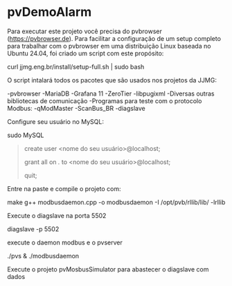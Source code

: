 # pvDemoAlarm

Para executar este projeto você precisa do pvbrowser (https://pvbrowser.de).
Para facilitar a configuração de um setup completo para trabalhar com o pvbrowser em uma distribuição Linux baseada no Ubuntu 24.04, foi criado um script com este propósito:

curl jjmg.eng.br/install/setup-full.sh | sudo bash

O script intalará todos os pacotes que são usados nos projetos da JJMG:

-pvbrowser
-MariaDB
-Grafana 11
-ZeroTier
-libpugixml
-Diversas outras bibliotecas de comunicação
-Programas para teste com o protocolo Modbus:
	-qModMaster
	-ScanBus_BR
	-diagslave

Configure seu usuário no MySQL:

sudo MySQL
> create user <nome do seu usuário>@localhost;
> 
> grant all on *.* to <nome do seu usuário>@localhost;
> 
> quit;

Entre na paste e compile o projeto com:

make
g++ modbusdaemon.cpp -o modbusdaemon -I /opt/pvb/rllib/lib/ -lrllib

Execute o diagslave na porta 5502

diagslave -p 5502

execute o daemon modbus e o pvserver

./pvs & ./modbusdaemon

Execute o projeto pvMosbusSimulator para abastecer o diagslave com dados

